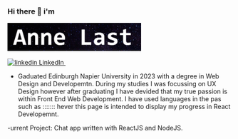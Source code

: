 

### Hi there 👋 i'm 

<img
  src="anne last.png"
  alt="Alt text"
  title="Optional title"
  style="display: inline-block; margin: 0 auto; max-width: 300px">

<p>
  <a href="https://www.linkedin.com/in/anne-last/" rel="nofollow noreferrer">
    <img src="https://i.stack.imgur.com/gVE0j.png" alt="linkedin"> LinkedIn
  </a> &nbsp; 
  
</p>

- Gaduated Edinburgh Napier University in 2023 with a degree in Web Design and Developemtn. During my studies I was focussing on UX Design however after graduating I have devided that my true passion is within Front End Web Development. I have used languages in the pas such as ::::::: hever this page is intended to display my progress in React Developemnt.

-urrent Project: Chat app written with ReactJS and NodeJS.





<!--6
Here are some ideas to get you started:

- 🔭 I’m currently working on ...
- 🌱 I’m currently learning ...
- 👯 I’m looking to collaborate on ...
- 🤔 I’m looking for help with ...
- 💬 Ask me about ...
- 📫 How to reach me: ...
- 😄 Pronouns: ...
- ⚡ Fun fact: ...
-->



